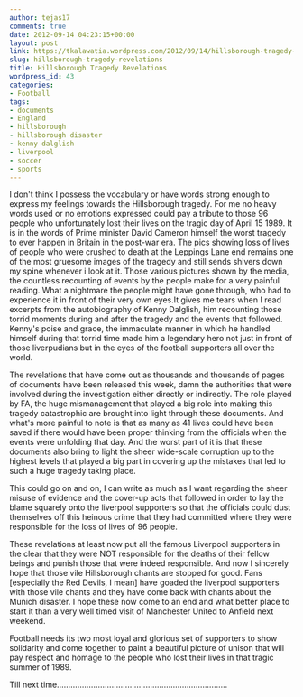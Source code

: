 ```yaml
---
author: tejas17
comments: true
date: 2012-09-14 04:23:15+00:00
layout: post
link: https://tkalawatia.wordpress.com/2012/09/14/hillsborough-tragedy-revelations/
slug: hillsborough-tragedy-revelations
title: Hillsborough Tragedy Revelations
wordpress_id: 43
categories:
- Football
tags:
- documents
- England
- hillsborough
- hillsborough disaster
- kenny dalglish
- liverpool
- soccer
- sports
---
```


I don't think I possess the vocabulary or have words strong enough to express my feelings towards the Hillsborough tragedy. For me no heavy words used or no emotions expressed could pay a tribute to those 96 people who unfortunately lost their lives on the tragic day of April 15 1989. It is in the words of Prime minister David Cameron himself the worst tragedy to ever happen in Britain in the post-war era. The pics showing loss of lives of people who were crushed to death at the Leppings Lane end remains one of the most gruesome images of the tragedy and still sends shivers down my spine whenever i look at it. Those various pictures shown by the media, the countless recounting of events by the people make for a very painful reading. What a nightmare the people might have gone through, who had to experience it in front of their very own eyes.It gives me tears when I read excerpts from the autobiography of Kenny Dalglish, him recounting those torrid moments during and after the tragedy and the events that followed. Kenny's poise and grace, the immaculate manner in which he handled himself during that torrid time made him a legendary hero not just in front of those liverpudians but in the eyes of the football supporters all over the world.

The revelations that have come out as thousands and thousands of pages of documents have been released this week, damn the authorities that were involved during the investigation either directly or indirectly. The role played by FA, the huge mismanagement that played a big role into making this tragedy catastrophic are brought into light through these documents. And what's more painful to note is that as many as 41 lives could have been saved if there would have been proper thinking from the officials when the events were unfolding that day. And the worst part of it is that these documents also bring to light the sheer wide-scale corruption up to the highest levels that played a big part in covering up the mistakes that led to such a huge tragedy taking place.

This could go on and on, I can write as much as I want regarding the sheer misuse of evidence and the cover-up acts that followed in order to lay the blame squarely onto the liverpool supporters so that the officials could dust themselves off this heinous crime that they had committed where they were responsible for the loss of lives of 96 people.

These revelations at least now put all the famous Liverpool supporters in the clear that they were NOT responsible for the deaths of their fellow beings and punish those that were indeed responsible. And now I sincerely hope that those vile Hillsborough chants are stopped for good. Fans [especially the Red Devils, I mean] have goaded the liverpool supporters with those vile chants and they have come back with chants about the Munich disaster. I hope these now come to an end and what better place to start it than a very well timed visit of Manchester United to Anfield next weekend.

Football needs its two most loyal and glorious set of supporters to show solidarity and come together to paint a beautiful picture of unison that will pay respect and homage to the people who lost their lives in that tragic summer of 1989.

Till next time...........................................................................
